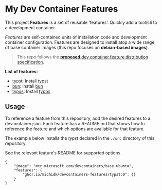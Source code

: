 # My Dev Container Features

This project **Features** is a set of reusable 'features'. Quickly add a tool/cli to a development container.

*Features* are self-contained units of installation code and development container configuration. Features are designed to install atop a wide range of base container images (this repo focuses on **debian-based images**).

> This repo follows the [**proposed**  dev container feature distribution specification](https://containers.dev/implementors/features-distribution/).

**List of features:**

* [typst](src/typst/README.md): Install [typst](https://github.com/typst/typst)
* [bun](src/bun/README.md): Install [bun](https://bun.sh)
* [typos](src/typos/README.md): Install [typos](https://github.com/crate-ci/typos)

## Usage

To reference a feature from this repository, add the desired features to a devcontainer.json. Each feature has a README.md that shows how to reference the feature and which options are available for that feature.

The example below installs the *typst* declared in the `./src` directory of this repository.

See the relevant feature's README for supported options.

```jsonc
{
    "image": "mcr.microsoft.com/devcontainers/base:ubuntu",
    "features": {
        "ghcr.io/michidk/devcontainers-features/typst:0": {}
    }
}
```
